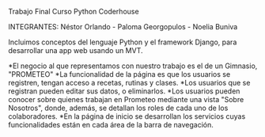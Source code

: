 Trabajo Final Curso Python Coderhouse

INTEGRANTES: Néstor Orlando - Paloma Georgopulos - Noelia Buniva

Incluimos conceptos del lenguaje Python y el framework Django, para desarrollar una app web usando un MVT.

*El negocio al que representamos con nuestro trabajo es el de un Gimnasio, "PROMETEO"
*La funcionalidad de la página es que los usuarios se registren, tengan acceso a recetas, rutinas y clases.
*Los usuarios que se registran pueden editar sus datos, o eliminarlos.
*Los usuarios pueden conocer sobre quienes trabajan en Prometeo mediante una vista "Sobre Nosotros", donde,
además, se detallan los roles de cada uno de los colaboradores.
*En la página de inicio se desarrollan los servicios cuyas funcionalidades están en cada área de la barra de navegación.
